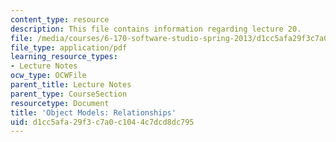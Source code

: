 ```yaml
---
content_type: resource
description: This file contains information regarding lecture 20.
file: /media/courses/6-170-software-studio-spring-2013/d1cc5afa29f3c7a0c1044c7dcd8dc795_MIT6_170S13_20-objt-mdl-rel.pdf
file_type: application/pdf
learning_resource_types:
- Lecture Notes
ocw_type: OCWFile
parent_title: Lecture Notes
parent_type: CourseSection
resourcetype: Document
title: 'Object Models: Relationships'
uid: d1cc5afa-29f3-c7a0-c104-4c7dcd8dc795
---
```


